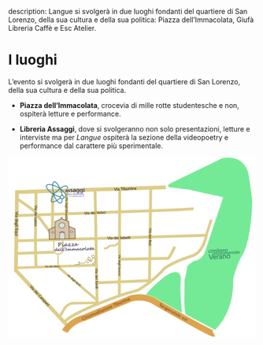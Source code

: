 description: Langue si svolgerà in due luoghi fondanti del quartiere di San Lorenzo, della sua cultura e della sua politica: Piazza dell’Immacolata, Giufà Libreria Caffè e Esc Atelier.


<h1 class="main-title">I luoghi</h1>

L’evento si svolgerà in due luoghi fondanti del quartiere di San Lorenzo, della sua cultura e della sua politica.

- **Piazza dell’Immacolata**, crocevia di mille rotte studentesche e non, ospiterà letture e performance.

- **Libreria Assaggi**, dove si svolgeranno non solo presentazioni, letture e interviste ma per *Langue* ospiterà la sezione della videopoetry e performance dal carattere più sperimentale.

[![Mappa langue](assets/images/mappa-langue.svg)](assets/images/mappa-langue.jpg)
